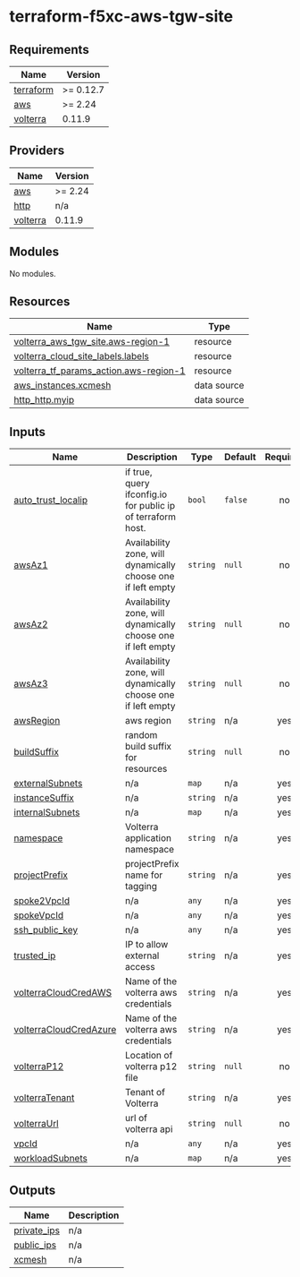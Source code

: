 # terraform-f5xc-aws-tgw-site

<!-- BEGIN_TF_DOCS -->
## Requirements

| Name | Version |
|------|---------|
| <a name="requirement_terraform"></a> [terraform](#requirement\_terraform) | >= 0.12.7 |
| <a name="requirement_aws"></a> [aws](#requirement\_aws) | >= 2.24 |
| <a name="requirement_volterra"></a> [volterra](#requirement\_volterra) | 0.11.9 |

## Providers

| Name | Version |
|------|---------|
| <a name="provider_aws"></a> [aws](#provider\_aws) | >= 2.24 |
| <a name="provider_http"></a> [http](#provider\_http) | n/a |
| <a name="provider_volterra"></a> [volterra](#provider\_volterra) | 0.11.9 |

## Modules

No modules.

## Resources

| Name | Type |
|------|------|
| [volterra_aws_tgw_site.aws-region-1](https://registry.terraform.io/providers/volterraedge/volterra/0.11.9/docs/resources/aws_tgw_site) | resource |
| [volterra_cloud_site_labels.labels](https://registry.terraform.io/providers/volterraedge/volterra/0.11.9/docs/resources/cloud_site_labels) | resource |
| [volterra_tf_params_action.aws-region-1](https://registry.terraform.io/providers/volterraedge/volterra/0.11.9/docs/resources/tf_params_action) | resource |
| [aws_instances.xcmesh](https://registry.terraform.io/providers/hashicorp/aws/latest/docs/data-sources/instances) | data source |
| [http_http.myip](https://registry.terraform.io/providers/hashicorp/http/latest/docs/data-sources/http) | data source |

## Inputs

| Name | Description | Type | Default | Required |
|------|-------------|------|---------|:--------:|
| <a name="input_auto_trust_localip"></a> [auto\_trust\_localip](#input\_auto\_trust\_localip) | if true, query ifconfig.io for public ip of terraform host. | `bool` | `false` | no |
| <a name="input_awsAz1"></a> [awsAz1](#input\_awsAz1) | Availability zone, will dynamically choose one if left empty | `string` | `null` | no |
| <a name="input_awsAz2"></a> [awsAz2](#input\_awsAz2) | Availability zone, will dynamically choose one if left empty | `string` | `null` | no |
| <a name="input_awsAz3"></a> [awsAz3](#input\_awsAz3) | Availability zone, will dynamically choose one if left empty | `string` | `null` | no |
| <a name="input_awsRegion"></a> [awsRegion](#input\_awsRegion) | aws region | `string` | n/a | yes |
| <a name="input_buildSuffix"></a> [buildSuffix](#input\_buildSuffix) | random build suffix for resources | `string` | `null` | no |
| <a name="input_externalSubnets"></a> [externalSubnets](#input\_externalSubnets) | n/a | `map` | n/a | yes |
| <a name="input_instanceSuffix"></a> [instanceSuffix](#input\_instanceSuffix) | n/a | `string` | n/a | yes |
| <a name="input_internalSubnets"></a> [internalSubnets](#input\_internalSubnets) | n/a | `map` | n/a | yes |
| <a name="input_namespace"></a> [namespace](#input\_namespace) | Volterra application namespace | `string` | n/a | yes |
| <a name="input_projectPrefix"></a> [projectPrefix](#input\_projectPrefix) | projectPrefix name for tagging | `string` | n/a | yes |
| <a name="input_spoke2VpcId"></a> [spoke2VpcId](#input\_spoke2VpcId) | n/a | `any` | n/a | yes |
| <a name="input_spokeVpcId"></a> [spokeVpcId](#input\_spokeVpcId) | n/a | `any` | n/a | yes |
| <a name="input_ssh_public_key"></a> [ssh\_public\_key](#input\_ssh\_public\_key) | n/a | `any` | n/a | yes |
| <a name="input_trusted_ip"></a> [trusted\_ip](#input\_trusted\_ip) | IP to allow external access | `string` | n/a | yes |
| <a name="input_volterraCloudCredAWS"></a> [volterraCloudCredAWS](#input\_volterraCloudCredAWS) | Name of the volterra aws credentials | `string` | n/a | yes |
| <a name="input_volterraCloudCredAzure"></a> [volterraCloudCredAzure](#input\_volterraCloudCredAzure) | Name of the volterra aws credentials | `string` | n/a | yes |
| <a name="input_volterraP12"></a> [volterraP12](#input\_volterraP12) | Location of volterra p12 file | `string` | `null` | no |
| <a name="input_volterraTenant"></a> [volterraTenant](#input\_volterraTenant) | Tenant of Volterra | `string` | n/a | yes |
| <a name="input_volterraUrl"></a> [volterraUrl](#input\_volterraUrl) | url of volterra api | `string` | `null` | no |
| <a name="input_vpcId"></a> [vpcId](#input\_vpcId) | n/a | `any` | n/a | yes |
| <a name="input_workloadSubnets"></a> [workloadSubnets](#input\_workloadSubnets) | n/a | `map` | n/a | yes |

## Outputs

| Name | Description |
|------|-------------|
| <a name="output_private_ips"></a> [private\_ips](#output\_private\_ips) | n/a |
| <a name="output_public_ips"></a> [public\_ips](#output\_public\_ips) | n/a |
| <a name="output_xcmesh"></a> [xcmesh](#output\_xcmesh) | n/a |
<!-- END_TF_DOCS -->